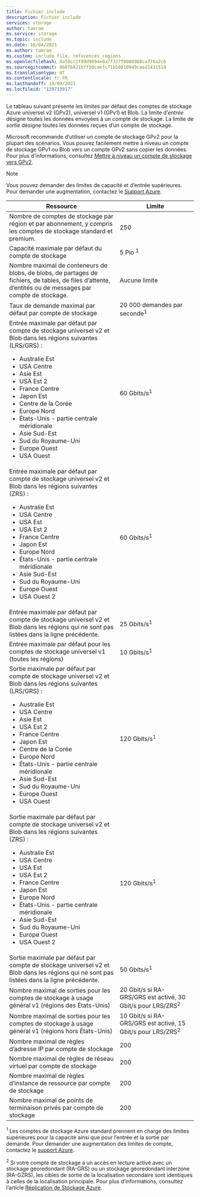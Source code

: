 ```yaml
---
title: Fichier include
description: Fichier include
services: storage
author: tamram
ms.service: storage
ms.topic: include
ms.date: 10/04/2021
ms.author: tamram
ms.custom: include file, references_regions
ms.openlocfilehash: 8a50cc2f09d9094e8a7f327f0088988ca776a2c6
ms.sourcegitcommit: 860f6821bff59caefc71b50810949ceed1431510
ms.translationtype: HT
ms.contentlocale: fr-FR
ms.lasthandoff: 10/09/2021
ms.locfileid: "129713917"
---
```

Le tableau suivant présente les limites par défaut des comptes de stockage Azure universel v2 (GPv2), universel v1 (GPv1) et Blob. La limite d’*entrée* désigne toutes les données envoyées à un compte de stockage. La limite de *sortie* désigne toutes les données reçues d’un compte de stockage.

Microsoft recommande d’utiliser un compte de stockage GPv2 pour la plupart des scénarios. Vous pouvez facilement mettre à niveau un compte de stockage GPv1 ou Blob vers un compte GPv2 sans copier les données. Pour plus d’informations, consultez [Mettre à niveau un compte de stockage vers GPv2](../articles/storage/common/storage-account-upgrade.md).

> [!NOTE]
> Vous pouvez demander des limites de capacité et d’entrée supérieures. Pour demander une augmentation, contactez le [Support Azure](https://azure.microsoft.com/support/faq/).

| Ressource | Limite |
|--|--|
| Nombre de comptes de stockage par région et par abonnement, y compris les comptes de stockage standard et premium. | 250 |
| Capacité maximale par défaut du compte de stockage | 5 Pio <sup>1</sup> |
| Nombre maximal de conteneurs de blobs, de blobs, de partages de fichiers, de tables, de files d’attente, d’entités ou de messages par compte de stockage. | Aucune limite |
| Taux de demande maximal par défaut par compte de stockage | 20 000 demandes par seconde<sup>1</sup> |
| Entrée maximale par défaut par compte de stockage universel v2 et Blob dans les régions suivantes (LRS/GRS) :<br /><ul><li>Australie Est</li><li>USA Centre</li><li>Asie Est</li><li>USA Est 2</li><li>France Centre</li><li>Japon Est</li><li>Centre de la Corée</li><li>Europe Nord</li><li>États-Unis - partie centrale méridionale</li><li>Asie Sud-Est</li><li>Sud du Royaume-Uni</li><li>Europe Ouest</li><li>USA Ouest</li></ul> | 60 Gbits/s<sup>1</sup> |
| Entrée maximale par défaut par compte de stockage universel v2 et Blob dans les régions suivantes (ZRS) :<br /><ul><li>Australie Est</li><li>USA Centre</li><li>USA Est</li><li>USA Est 2</li><li>France Centre</li><li>Japon Est</li><li>Europe Nord</li><li>États-Unis - partie centrale méridionale</li><li>Asie Sud-Est</li><li>Sud du Royaume-Uni</li><li>Europe Ouest</li><li>USA Ouest 2</li></ul> | 60 Gbits/s<sup>1</sup> |
| Entrée maximale par défaut par compte de stockage universel v2 et Blob dans les régions qui ne sont pas listées dans la ligne précédente. | 25 Gbits/s<sup>1</sup> |
| Entrée maximale par défaut pour les comptes de stockage universel v1 (toutes les régions) | 10 Gbits/s<sup>1</sup> |
| Sortie maximale par défaut par compte de stockage universel v2 et Blob dans les régions suivantes (LRS/GRS) :<br /><ul><li>Australie Est</li><li>USA Centre</li><li>Asie Est</li><li>USA Est 2</li><li>France Centre</li><li>Japon Est</li><li>Centre de la Corée</li><li>Europe Nord</li><li>États-Unis - partie centrale méridionale</li><li>Asie Sud-Est</li><li>Sud du Royaume-Uni</li><li>Europe Ouest</li><li>USA Ouest</li></ul> | 120 Gbits/s<sup>1</sup> |
| Sortie maximale par défaut par compte de stockage universel v2 et Blob dans les régions suivantes (ZRS) : <ul><li>Australie Est</li><li>USA Centre</li><li>USA Est</li><li>USA Est 2</li><li>France Centre</li><li>Japon Est</li><li>Europe Nord</li><li>États-Unis - partie centrale méridionale</li><li>Asie Sud-Est</li><li>Sud du Royaume-Uni</li><li>Europe Ouest</li><li>USA Ouest 2</li></ul> | 120 Gbits/s<sup>1</sup> |
| Sortie maximale par défaut par compte de stockage universel v2 et Blob dans les régions qui ne sont pas listées dans la ligne précédente. | 50 Gbits/s<sup>1</sup> |
| Nombre maximal de sorties pour les comptes de stockage à usage général v1 (régions des États-Unis) | 20 Gbit/s si RA-GRS/GRS est activé, 30 Gbit/s pour LRS/ZRS<sup>2</sup> |
| Nombre maximal de sorties pour les comptes de stockage à usage général v1 (régions hors États-Unis) | 10 Gbit/s si RA-GRS/GRS est activé, 15 Gbit/s pour LRS/ZRS<sup>2</sup> |
| Nombre maximal de règles d’adresse IP par compte de stockage | 200 |
| Nombre maximal de règles de réseau virtuel par compte de stockage | 200 |
| Nombre maximal de règles d’instance de ressource par compte de stockage | 200 |
| Nombre maximal de points de terminaison privés par compte de stockage | 200 |

<sup>1</sup> Les comptes de stockage Azure standard prennent en charge des limites supérieures pour la capacité ainsi que pour l’entrée et la sortie par demande. Pour demander une augmentation des limites de compte, contactez le [support Azure](https://azure.microsoft.com/support/faq/).

<sup>2</sup> Si votre compte de stockage a un accès en lecture activé avec un stockage géoredondant (RA-GRS) ou un stockage géoredondant interzone (RA-GZRS), les cibles de sortie de la localisation secondaire sont identiques à celles de la localisation principale. Pour plus d’informations, consultez l’article [Réplication de Stockage Azure](../articles/storage/common/storage-redundancy.md).
